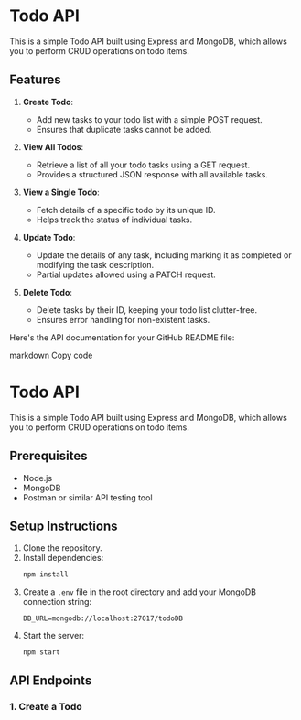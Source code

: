 # Todo API

This is a simple Todo API built using Express and MongoDB, which allows you to perform CRUD operations on todo items.

## Features

1. **Create Todo**:
   - Add new tasks to your todo list with a simple POST request.
   - Ensures that duplicate tasks cannot be added.

2. **View All Todos**:
   - Retrieve a list of all your todo tasks using a GET request.
   - Provides a structured JSON response with all available tasks.

3. **View a Single Todo**:
   - Fetch details of a specific todo by its unique ID.
   - Helps track the status of individual tasks.

4. **Update Todo**:
   - Update the details of any task, including marking it as completed or modifying the task description.
   - Partial updates allowed using a PATCH request.

5. **Delete Todo**:
   - Delete tasks by their ID, keeping your todo list clutter-free.
   - Ensures error handling for non-existent tasks.


Here's the API documentation for your GitHub README file:

markdown
Copy code
# Todo API

This is a simple Todo API built using Express and MongoDB, which allows you to perform CRUD operations on todo items.

## Prerequisites

- Node.js
- MongoDB
- Postman or similar API testing tool

## Setup Instructions

1. Clone the repository.
2. Install dependencies:
    ```bash
    npm install
    ```
3. Create a `.env` file in the root directory and add your MongoDB connection string:
    ```
    DB_URL=mongodb://localhost:27017/todoDB
    ```
4. Start the server:
    ```bash
    npm start
    ```

## API Endpoints
### 1. Create a Todo
